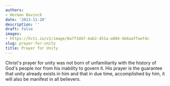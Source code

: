 ```yaml
---
authors:
- Herman Bavinck
date: '2013-11-20'
description: ''
draft: false
images:
- https://hcti.io/v1/image/0a7f3d4f-4ab2-451a-a004-4b6aaffaef4c
slug: prayer-for-unity
title: Prayer for Unity
---
```


Christ's prayer for unity was not born of unfamiliarity with the history of God's people nor from his inability to govern it. His prayer is the guarantee that unity already exists in him and that in due time, accomplished by him, it will also be manifest in all believers.